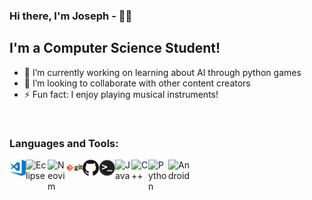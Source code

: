 ### Hi there, I'm Joseph - 👋🏻

## I'm a Computer Science Student!

- 🔭 I’m currently working on learning about AI through python games
- 🙂 I’m looking to collaborate with other content creators
- ⚡ Fun fact: I enjoy playing musical instruments!

<br />

### Languages and Tools:

[<img align="left" alt="Visual Studio Code" width="26px" src="https://raw.githubusercontent.com/github/explore/80688e429a7d4ef2fca1e82350fe8e3517d3494d/topics/visual-studio-code/visual-studio-code.png" />][webdevplaylist]

[<img align="left" alt="Eclipse" width="35px" src="https://encrypted-tbn0.gstatic.com/images?q=tbn%3AANd9GcT5Szfwum01NLejHx6i6bSWNCLgH5PZUpNQPA&usqp=CAU" />][webdevplaylist]

[<img align="left" alt="Neovim" width="30px" src="https://cdn.pling.com/img/b/e/b/9/fbb87f28fb51124e5475ca55973c7a0aa894.png" />][webdevplaylist]

[<img align="left" alt="Git" width="26px" src="https://raw.githubusercontent.com/github/explore/80688e429a7d4ef2fca1e82350fe8e3517d3494d/topics/git/git.png" />][webdevplaylist]

[<img align="left" alt="GitHub" width="26px" src="https://raw.githubusercontent.com/github/explore/78df643247d429f6cc873026c0622819ad797942/topics/github/github.png" />][webdevplaylist]

[<img align="left" alt="Terminal" width="26px" src="https://raw.githubusercontent.com/github/explore/80688e429a7d4ef2fca1e82350fe8e3517d3494d/topics/terminal/terminal.png" />][webdevplaylist]

[<img align="left" alt="Java" width="26px" src="https://cdn1.iconfinder.com/data/icons/system-shade-circles/512/java-512.png" />][webdevplaylist]

[<img align="left" alt="C++" width="27px" src="https://simg.nicepng.com/png/small/111-1116276_computer-science-i-syllabus-and-grading-policy-c.png" />][webdevplaylist]

[<img align="left" alt="Python" width="32px" src="https://www.pngitem.com/pimgs/m/31-312064_programming-icon-png-python-logo-512-transparent-png.png" />][webdevplaylist]

[<img align="left" alt="Android" width="40px" src="https://cdn.vox-cdn.com/thumbor/YHfKvMFzpSu_j2AY8KoMefG6rTY=/1400x1050/filters:format(jpeg)/cdn.vox-cdn.com/uploads/chorus_asset/file/19086219/Android_logo_stacked__RGB_.jpg" />][webdevplaylist]

<br />
<br />


[website]: https://github.com/jbcallv/brickBreaker
<!--[instagram]: https://instagram.com/codeSTACKr
[linkedin]: https://linkedin.com/in/codeSTACKr-->
[webdevplaylist]: https://github.com/jbcallv/jbcallv
